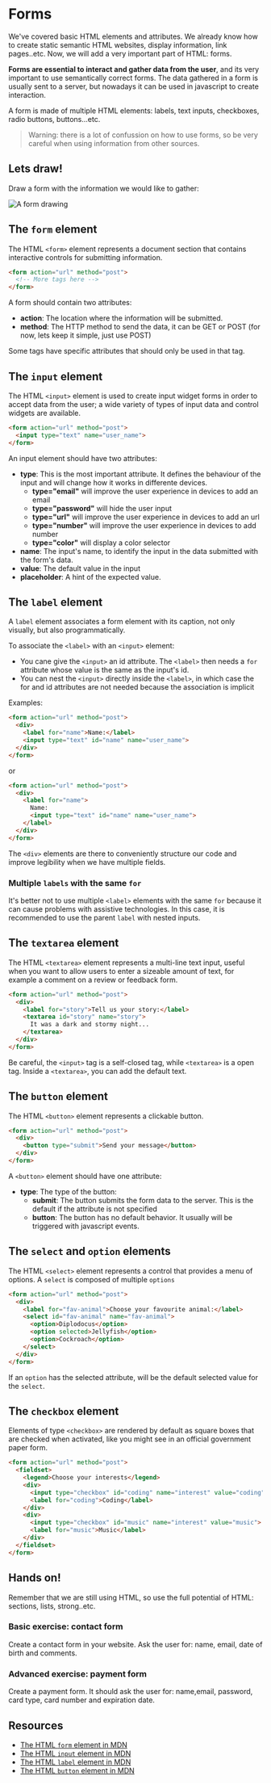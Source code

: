# Forms
We've covered basic HTML elements and attributes. We already know how to create static semantic HTML websites, display information, link pages..etc. Now, we will add a very important part of HTML: forms. 

**Forms are essential to interact and gather data from the user**, and its very important to use semantically correct forms. The data gathered in a form is usually sent to a server, but nowadays it can be used in javascript to create interaction.

A form is made of multiple HTML elements: labels, text inputs, checkboxes, radio buttons, buttons...etc.

> Warning: there is a lot of confussion on how to use forms, so be very careful when using information from other sources.

## Lets draw!

Draw a form with the information we would like to gather:
  
![A form drawing](https://i1.wp.com/wp.laravel-news.com/wp-content/uploads/2016/03/form-drawing.jpg?resize=525%2C586)

## The `form` element

The HTML `<form>` element represents a document section that contains interactive controls for submitting information.

```html
<form action="url" method="post">
  <!-- More tags here -->
</form>
```

A form should contain two attributes:

- **action**: The location where the information will be submitted.
- **method**: The HTTP method to send the data, it can be GET or POST (for now, lets keep it simple, just use POST) 

Some tags have specific attributes that should only be used in that tag.

## The `input` element

The HTML `<input>` element is used to create input widget forms in order to accept data from the user; a wide variety of types of input data and control widgets are available.

```html
<form action="url" method="post">
  <input type="text" name="user_name">
</form>
```

An input element should have two attributes:

- **type**: This is the most important attribute. It defines the behaviour of the input and will change how it works in differente devices.
  - **type="email"** will improve the user experience in devices to add an email
  - **type="password"** will hide the user input
  - **type="url"** will improve the user experience in devices to add an url
  - **type="number"** will improve the user experience in devices to add  number
  - **type="color"** will display a color selector
- **name**: The input's name, to identify the input in the data submitted with the form's data.
- **value**: The default value in the input
- **placeholder**: A hint of the expected value.

## The `label` element

A `label` element associates a form element with its caption, not only visually, but also programmatically.

To associate the `<label>` with an `<input>` element:

- You cane give the `<input>` an id attribute. The `<label>` then needs a `for` attribute whose value is the same as the input's id.
- You can nest the `<input>` directly inside the `<label>`, in which case the for and id attributes are not needed because the association is implicit

Examples:

```html
<form action="url" method="post">
  <div>
    <label for="name">Name:</label>
    <input type="text" id="name" name="user_name">
  </div>
</form>
```

or

```html
<form action="url" method="post">
  <div>
    <label for="name">
      Name:
      <input type="text" id="name" name="user_name">
    </label>
  </div>
</form>
```

The `<div>` elements are there to conveniently structure our code and improve legibility when we have multiple fields.

### Multiple `labels` with the same `for`

It's better not to use multiple `<label>` elements with the same `for` because it can cause problems with assistive technologies. In this case, it is recommended to use the parent `label` with nested inputs.

## The `textarea` element

The HTML `<textarea>` element represents a multi-line text input, useful when you want to allow users to enter a sizeable amount of text, for example a comment on a review or feedback form.

```html
<form action="url" method="post">
  <div>
    <label for="story">Tell us your story:</label>
    <textarea id="story" name="story">
      It was a dark and stormy night...
    </textarea>
  </div>
</form>
```

Be careful, the `<input>` tag is a self-closed tag, while `<textarea>` is a open tag. Inside a `<textarea>`, you can add the default text.

## The `button` element

The HTML `<button>` element represents a clickable button.

```html
<form action="url" method="post">
  <div>
    <button type="submit">Send your message</button>
  </div>
</form>
```

A `<button>` element should have one attribute:

- **type**: The type of the button:
  - **submit**: The button submits the form data to the server. This is the default if the attribute is not specified
  - **button**: The button has no default behavior. It usually will be triggered with javascript events.

## The `select` and `option` elements

The HTML `<select>` element represents a control that provides a menu of options. A `select` is composed of multiple `options`

```html
<form action="url" method="post">
  <div>
    <label for="fav-animal">Choose your favourite animal:</label>
    <select id="fav-animal" name="fav-animal">
      <option>Diplodocus</option>
      <option selected>Jellyfish</option>
      <option>Cockroach</option>
    </select>
  </div>
</form>
```

If an `option` has the selected attribute, will be the default selected value for the `select`.

## The `checkbox` element

Elements of type `<checkbox>` are rendered by default as square boxes that are checked when activated, like you might see in an official government paper form.

```html
<form action="url" method="post">
  <fieldset>
    <legend>Choose your interests</legend>
    <div>
      <input type="checkbox" id="coding" name="interest" value="coding" checked>
      <label for="coding">Coding</label>
    </div>
    <div>
      <input type="checkbox" id="music" name="interest" value="music">
      <label for="music">Music</label>
    </div>
  </fieldset>
</form>
```

## Hands on!

Remember that we are still using HTML, so use the full potential of HTML: sections, lists, strong..etc.

### Basic exercise: contact form

Create a contact form in your website. Ask the user for: name, email, date of birth and comments.


### Advanced exercise: payment form

Create a payment form. It should ask the user for: name,email, password, card type, card number and expiration date.

## Resources

- [The HTML `form` element in MDN](https://developer.mozilla.org/en-US/docs/Web/HTML/Element/form)
- [The HTML `input` element in MDN](https://developer.mozilla.org/en-US/docs/Web/HTML/Element/input)
- [The HTML `label` element in MDN](https://developer.mozilla.org/en-US/docs/Web/HTML/Element/label)
- [The HTML `button` element in MDN](https://developer.mozilla.org/en-US/docs/Web/HTML/Element/button)